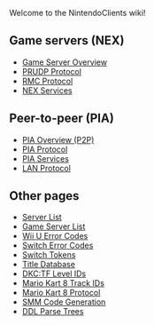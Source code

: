 Welcome to the NintendoClients wiki!

## Game servers (NEX)
* [Game Server Overview](NEX-Overview-(Game-Servers).md)
* [PRUDP Protocol](PRUDP-Protocol.md)
* [RMC Protocol](RMC-Protocol.md)
* [NEX Services](NEX-Protocols.md)

## Peer-to-peer (PIA)
* [PIA Overview (P2P)](PIA-Overview.md)
* [PIA Protocol](PIA-Protocol.md)
* [PIA Services](PIA-Protocols.md)
* [LAN Protocol](LAN-Protocols.md)

## Other pages
* [Server List](Server-List.md)
* [Game Server List](Game-Server-List.md)
* [Wii U Error Codes](Wii-U-Error-Codes.md)
* [Switch Error Codes](Switch-Error-Codes.md)
* [Switch Tokens](Switch-Tokens.md)
* [Title Database](https://kinnay.github.io)
* [DKC:TF Level IDs](DKC:TF-Level-IDs.md)
* [Mario Kart 8 Track IDs](Mario-Kart-8-Track-IDs.md)
* [Mario Kart 8 Protocol](Mario-Kart-8-Protocol.md)
* [SMM Code Generation](SMM-Code-Generation.md)
* [DDL Parse Trees](DDL-Parse-Trees.md)